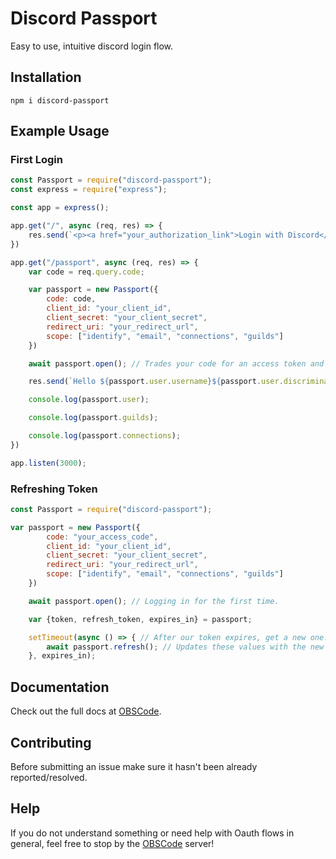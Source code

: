 # Discord Passport
Easy to use, intuitive discord login flow.

## Installation

`npm i discord-passport`

## Example Usage

### First Login
```js
const Passport = require("discord-passport");
const express = require("express");

const app = express();

app.get("/", async (req, res) => {
    res.send(`<p><a href="your_authorization_link">Login with Discord</a></p>`);
})

app.get("/passport", async (req, res) => {
    var code = req.query.code;

    var passport = new Passport({
        code: code,
        client_id: "your_client_id",
        client_secret: "your_client_secret",
        redirect_uri: "your_redirect_url",
        scope: ["identify", "email", "connections", "guilds"]
    })

    await passport.open(); // Trades your code for an access token and gets the basic scopes for you.

    res.send(`Hello ${passport.user.username}${passport.user.discriminator}!`);

    console.log(passport.user);

    console.log(passport.guilds);

    console.log(passport.connections);
})

app.listen(3000);
```


### Refreshing Token
```js
const Passport = require("discord-passport");

var passport = new Passport({
        code: "your_access_code",
        client_id: "your_client_id",
        client_secret: "your_client_secret",
        redirect_uri: "your_redirect_url",
        scope: ["identify", "email", "connections", "guilds"]
    })

    await passport.open(); // Logging in for the first time.

    var {token, refresh_token, expires_in} = passport;

    setTimeout(async () => { // After our token expires, get a new one.
        await passport.refresh(); // Updates these values with the new ones.
    }, expires_in);
```

## Documentation
Check out the full docs at [OBSCode](https://obs.wtf/docs/discord-passport).

## Contributing
Before submitting an issue make sure it hasn't been already reported/resolved.

## Help
If you do not understand something or need help with Oauth flows in general, feel free to stop by the [OBSCode](https://discord.gg/uqWujj8) server!